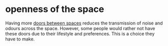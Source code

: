 # openness of the space

Having more [doors between spaces](code=doors_between_spaces) reduces the 
transmission of noise and odours across the space. However, some people would rather not 
have these doors due to their lifestyle and preferences. This is a choice they have to make.
